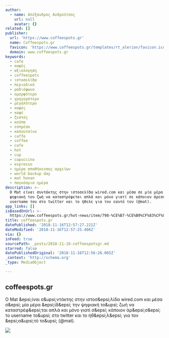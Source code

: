 ```yaml
---
author:
  - name: Αλέξανδρος Ανδρούτσος
    url: null
    avatar: {}
related: []
publisher:
  url: 'https://www.coffeespots.gr'
  name: Coffeespots.gr
  favicon: 'https://www.coffeespots.gr/templates/rt_alerion/favicon.ico'
  domain: www.coffeespots.gr
keywords:
  - cafe
  - καφές
  - αξιολόγηση
  - coffeespots
  - ιστοσελίδα
  - περιοδικό
  - ραδιόφωνο
  - ομορφότερο
  - γρηγορότερο
  - μεγαλύτερο
  - καφές
  - καφέ
  - ζεστός
  - κούπα
  - εσπρέσο
  - καπουτσίνο
  - caffe
  - coffee
  - cafe
  - hot
  - cup
  - capuccino
  - espresso
  - ημέρα αποθήκευσης αρχείων
  - world backup day
  - mat honan
  - παγκόσμια ημέρα
description: >-
  Ο Mat είναι συντάκτης στην ιστοσελίδα wired.com και μέσα σε μία μέρα είδε την
  ψηφιακή του ζωή να καταστρέφεται απλά και μόνο γιατί σε κάποιον άρεσε το
  username του στο twitter και το ήθελε για τον εαυτό του (@mat).
app_links: []
isBasedOnUrl: >-
  https://www.coffeespots.gr/hot-news/item/798-%CE%B7-%CE%B9%CF%83%CF%84%CE%BF%CF%81%CE%AF%CE%B1-%CF%84%CE%BF%CF%85-mat-honan-%CF%84%CE%BF-%CE%AD%CE%BD%CE%B1%CF%85%CF%83%CE%BC%CE%B1-%CF%84%CE%B7%CF%82-%CF%80%CE%B1%CE%B3%CE%BA%CF%8C%CF%83%CE%BC%CE%B9%CE%B1%CF%82-%CE%B7%CE%BC%CE%AD%CF%81%CE%B1%CF%82-%CE%B1%CF%80%CE%BF%CE%B8%CE%AE%CE%BA%CE%B5%CF%85%CF%83%CE%B7%CF%82-%CE%B1%CF%81%CF%87%CE%B5%CE%AF%CF%89%CE%BD
title: coffeespots.gr
datePublished: '2018-11-16T12:57:27.221Z'
dateModified: '2018-11-16T12:57:25.406Z'
via: {}
inFeed: true
sourcePath: _posts/2018-11-16-coffeespotsgr.md
starred: false
datePublishedOriginal: '2018-11-16T12:56:26.065Z'
_context: 'http://schema.org'
_type: MediaObject

---
```

<article style=""><h1>coffeespots.gr</h1><p>Ο Mat &amp;epsi;ίναι σ&amp;upsi;ντάκτης στην ιστοσ&amp;epsi;λίδα wired.com και μέσα σ&amp;epsi; μία μέρα &amp;epsi;ίδ&amp;epsi; την ψηφιακή το&amp;upsi; ζωή να καταστρέφ&amp;epsi;ται απλά και μόνο γιατί σ&amp;epsi; κάποιον άρ&amp;epsi;σ&amp;epsi; το username το&amp;upsi; στο twitter και το ήθ&amp;epsi;λ&amp;epsi; για τον &amp;epsi;α&amp;upsi;τό το&amp;upsi; (@mat).</p><img src="https://www.coffeespots.gr/media/k2/items/cache/9ec5addc67447038d196a2fc30522c2d_XL.jpg" /></article>